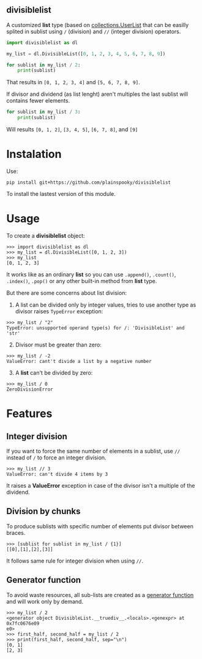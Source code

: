 divisiblelist
---

A customized **list** type (based on [collections.UserList](
https://docs.python.org/3/library/collections.html#collections.UserDict)
that can be easilly splited in sublist using  `/` (division) and `//`
(integer division) operators.

``` python
import divisiblelist as dl

my_list = dl.DivisibleList([0, 1, 2, 3, 4, 5, 6, 7, 8, 9])

for sublist in my_list / 2:
    print(sublist)
```

That results in `[0, 1, 2, 3, 4]` and `[5, 6, 7, 8, 9]`.

If divisor and dividend (as list lenght) aren't multiples the last sublist
will contains fewer elements.

``` python
for sublist in my_list / 3:
    print(sublist)
```

Will results  `[0, 1, 2]`, `[3, 4, 5]`, `[6, 7, 8]`, and `[9]`

# Instalation

Use:

``` console
pip install git+https://github.com/plainspooky/divisiblelist
```

To install the lastest version of this module.

# Usage

To create a **divisiblelist** object:

``` console
>>> import divisiblelist as dl
>>> my_list = dl.DivisibleList([0, 1, 2, 3])
>>> my_list
[0, 1, 2, 3]
```

It works like as an ordinary **list** so you can use `.append()`, `.count()`,
`.index()`, `.pop()` or any other built-in method from **list** type.

But there are some concerns about list division:

1. A list can be divided only by integer values, tries to use another
  type as divisor raises `TypeError` exception:

  ``` console
  >>> my_list / "2"
  TypeError: unsupported operand type(s) for /: 'DivisibleList' and 'str'
  ```

2. Divisor must be greater than zero:

  ``` console
  >>> my_list / -2
  ValueError: cant't divide a list by a negative number
  ```

3. A **list** can't be divided by zero:

  ``` console
  >>> my_list / 0
  ZeroDivisionError
  ```

# Features

## Integer division

If you want to force the same number of elements in a sublist, use `//`
instead of `/` to force an integer division.

``` console
>>> my_list // 3
ValueError: can't divide 4 items by 3
```

It raises a **ValueError** exception in case of the divisor isn't a
multiple of the dividend.

## Division by chunks

To produce sublists with specific number of elements put divisor between
braces.

``` console
>>> [sublist for sublist in my_list / {1}]
[[0],[1],[2],[3]]
```

It follows same rule for integer division when using `//`.

## Generator function

To avoid waste resources, all sub-lists are created as a [generator
function](https://wiki.python.org/moin/Generators) and will work
only by demand.

``` console
>>> my_list / 2
<generator object DivisibleList.__truediv__.<locals>.<genexpr> at 0x7fc0676e09
e0>
>>> first_half, second_half = my_list / 2
>>> print(first_half, second_half, sep="\n")
[0, 1]
[2, 3]
```
